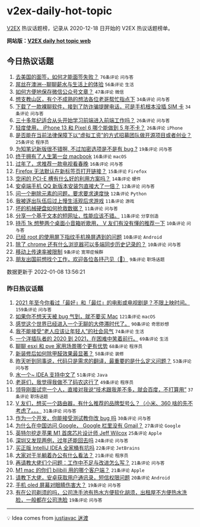 # v2ex-daily-hot-topic

[V2EX](https://www.v2ex.com/) 热议话题榜，记录从 2020-12-18 日开始的 V2EX 热议话题榜单。

**网站版：[V2EX daily hot topic web](https://boojack.github.io/v2ex-daily-hot-topic-web/)**

## 今日热议话题

<!-- TODAY BEGIN -->

1. [去美国的面签，如何才能面签失败？](https://www.v2ex.com/t/826977) `76条评论` `问与答`
1. [屌丝在澳洲--聊聊薪水与生活上的体验](https://www.v2ex.com/t/826954) `56条评论` `生活`
1. [如何方便地保存微信公众号文章？](https://www.v2ex.com/t/826953) `47条评论` `微信`
1. [想支教山区，有个不成熟的想法各位老哥帮忙指点下](https://www.v2ex.com/t/826968) `34条评论` `问与答`
1. [下载了一款裸聊软件，接到了防诈骗提醒电话，可是手机根本没插 SIM 卡](https://www.v2ex.com/t/826985) `34条评论` `问与答`
1. [三十多年纪适合从头开始学习前端进入前端工作吗？](https://www.v2ex.com/t/826958) `26条评论` `问与答`
1. [轻度使用， iPhone 13 和 Pixel 6 哪个能做到 5 年不卡？](https://www.v2ex.com/t/827030) `26条评论` `iPhone`
1. [是否能在当前法律保障下以“虚拟工资”的方式招募团队做开源项目或者创业？](https://www.v2ex.com/t/826996) `25条评论` `程序员`
1. [为知笔记新版很不错啊, 不过加密选项是不是有 bug ?](https://www.v2ex.com/t/826952) `19条评论` `问与答`
1. [终于拥有了人生第一台 macbook](https://www.v2ex.com/t/827003) `16条评论` `macOS`
1. [过年了，求推荐一款电视看春晚](https://www.v2ex.com/t/826979) `16条评论` `问与答`
1. [Firefox 无法默认在新标签页打开链接？](https://www.v2ex.com/t/827023) `15条评论` `Firefox`
1. [空闲的 PCI-E 槽有什么好的利用方案吗？](https://www.v2ex.com/t/826999) `14条评论` `硬件`
1. [安卓端手机 QQ 新版本安装包直接大了一倍？](https://www.v2ex.com/t/827025) `12条评论` `问与答`
1. [问一个删除元素的问题，要求要求速度快](https://www.v2ex.com/t/826970) `12条评论` `Python`
1. [我被逐出队伍后过上慢生活观后求游戏](https://www.v2ex.com/t/827009) `11条评论` `游戏`
1. [坏的机械硬盘如何抢救数据？](https://www.v2ex.com/t/826995) `11条评论` `问与答`
1. [分享一个基于文本的短网址，性能应该不错。](https://www.v2ex.com/t/826975) `11条评论` `分享创造`
1. [持币 1k 想整两个桌面小音箱听歌用， V 友们有没有懂的推荐一下](https://www.v2ex.com/t/827012) `10条评论` `问与答`
1. [已经 root 的使用屏下指纹手机换屏遇到的问题](https://www.v2ex.com/t/827002) `10条评论` `Android`
1. [除了 chrome 还有什么浏览器可以多端同步历史记录的？](https://www.v2ex.com/t/826964) `10条评论` `问与答`
1. [移动上传速率被限制](https://www.v2ex.com/t/827024) `9条评论` `宽带症候群`
1. [朋友出国前想找个工作，欢迎各位各抒己见（🥰）](https://www.v2ex.com/t/826994) `9条评论` `职场话题`

数据更新于 2022-01-08 13:56:21

<!-- TODAY END -->

### 昨日热议话题

<!-- YESTERDAY BEGIN -->

1. [2021 年至今你看过「最好」和「最烂」的电影或电视剧是？不限上映时间。](https://www.v2ex.com/t/826710) `159条评论` `问与答`
1. [如果你不想天天被 bug 气到，就不要买 Mac](https://www.v2ex.com/t/826753) `121条评论` `macOS`
1. [感觉这个世界已经进入一个无聊的大停滞时代了。](https://www.v2ex.com/t/826801) `90条评论` `奇思妙想`
1. [我不能接受“老人应该让年轻人”的社会风气](https://www.v2ex.com/t/826736) `74条评论` `生活`
1. [一个洋插队者的 2020 到 2021，在困难中笑着前行。](https://www.v2ex.com/t/826718) `69条评论` `生活`
1. [聊聊 esxi 和 pve 家用场景哪个更有优势](https://www.v2ex.com/t/826802) `68条评论` `程序员`
1. [新装修后如何除甲醛效果最显著？](https://www.v2ex.com/t/826770) `58条评论` `装修`
1. [昨天听到同事说，代码只是需求的翻译，最重要的是什么定义问题？](https://www.v2ex.com/t/826728) `53条评论` `问与答`
1. [水一个~ IDEA 支持中文了](https://www.v2ex.com/t/826774) `51条评论` `Java`
1. [老哥们，我觉得我做不了码农这行了](https://www.v2ex.com/t/826743) `49条评论` `程序员`
1. [领导刚面试完一个人，直接对我说“技术跟我差不多，就会百度，不打算用”](https://www.v2ex.com/t/826861) `37条评论` `职场话题`
1. [V 友们，想买一个路由器，有什么推荐的品牌型号么？（小米、360 啥的先不考虑了。。。](https://www.v2ex.com/t/826813) `31条评论` `问与答`
1. [作为一个开发，你能接受测试教你改 bug 吗](https://www.v2ex.com/t/826909) `30条评论` `问与答`
1. [为什么在中国访问 Google， Google 栏里没有 Gmail？](https://www.v2ex.com/t/826929) `27条评论` `Google`
1. [英特尔挖走苹果 M1 首席芯片设计师 Jeff Wilcox](https://www.v2ex.com/t/826759) `25条评论` `Apple`
1. [深圳又发现两例，过年还能回去吗](https://www.v2ex.com/t/826739) `24条评论` `问与答`
1. [买正版 IntelliJ IDEA 全家桶有坑吗](https://www.v2ex.com/t/826908) `22条评论` `JetBrains`
1. [大家对于半躺着办公有什么看法？](https://www.v2ex.com/t/826873) `21条评论` `程序员`
1. [再请教大佬们个问题：工作中不足与改进怎么写？](https://www.v2ex.com/t/826842) `21条评论` `问与答`
1. [M1 mac 的你们 bilibili 用的哪个客户端？](https://www.v2ex.com/t/826722) `21条评论` `Apple`
1. [请教下大佬，安卓获取用户通讯录，短信权限问题](https://www.v2ex.com/t/826804) `20条评论` `Android`
1. [手机 oled 屏幕对眼睛伤害大？](https://www.v2ex.com/t/826730) `19条评论` `问与答`
1. [有在公司剃须的吗，公司洗手池有热水方便软化胡须，出租屋不方便热水洗脸，一般都在公司洗脸](https://www.v2ex.com/t/826720) `19条评论` `问与答`

<!-- YESTERDAY END -->

---

💡 Idea comes from [justjavac 迷渡](https://github.com/justjavac/)
